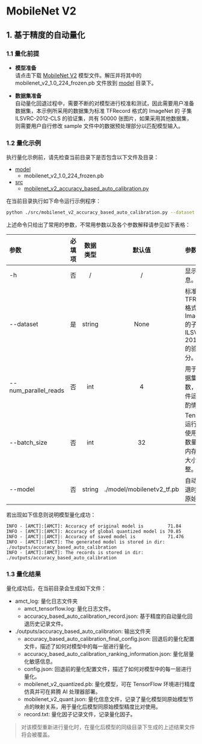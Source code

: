 # MobileNet V2

## 1. 基于精度的自动量化

### 1.1 量化前提

+ **模型准备**  
请点击下载 [MobileNet V2](https://storage.googleapis.com/mobilenet_v2/checkpoints/mobilenet_v2_1.0_224.tgz) 模型文件。解压并将其中的 mobilenet_v2_1.0_224_frozen.pb 文件放到 [model](./model/) 目录下。

+ **数据集准备**  
自动量化回退过程中，需要不断的对模型进行校准和测试，因此需要用户准备数据集，本示例所采用的数据集为标准 TFRecord 格式的 ImageNet 的 子集 ILSVRC-2012-CLS 的验证集，共有 50000 张图片，如果采用其他数据集，则需要用户自行修改 sample 文件中的数据预处理部分以匹配模型输入。

### 1.2 量化示例

执行量化示例前，请先检查当前目录下是否包含以下文件及目录：

+ [model](./model/)
  + mobilenet_v2_1.0_224_frozen.pb
+ [src](./src/)
  + [mobilenet_v2_accuracy_based_auto_calibration.py](./src/mobilenet_v2_accuracy_based_auto_calibration.py)

在当前目录执行如下命令运行示例程序：

```bash
python ./src/mobilenet_v2_accuracy_based_auto_calibration.py --dataset DATASET
```

上述命令只给出了常用的参数，不常用参数以及各个参数解释请参见如下表格：

| 参数 | 必填项 | 数据类型 | 默认值 | 参数解释 |
| :-- | :-: | :-: | :-: | :-- |
| -h | 否 | / | / | 显示帮助信息。 |
| --dataset | 是 | string | None | 标准 TFRecord 格式的 ImageNet 的子集 ILSVRC-2012-CLS 的验证部分。 |
| --num_parallel_reads | 否 | int | 4 | 用于读取数据集的线程数，根据硬件运算能力酌情调整。 |
| --batch_size | 否 | int | 32 | TensorFlow 运行一次所使用的样本数量，根据内存或显存大小酌情调整。 |
| --model | 否 | string | ./model/mobilenetv2_tf.pb | 自动量化回退时使用的原始模型。 |

若出现如下信息则说明模型量化成功：

```none
INFO - [AMCT]:[AMCT]: Accuracy of original model is         71.84
INFO - [AMCT]:[AMCT]: Accuracy of global quantized model is 70.85
INFO - [AMCT]:[AMCT]: Accuracy of saved model is            71.476
INFO - [AMCT]:[AMCT]: The generated model is stored in dir: ./outputs/accuracy_based_auto_calibration
INFO - [AMCT]:[AMCT]: The records is stored in dir: ./outputs/accuracy_based_auto_calibration
```

### 1.3 量化结果

量化成功后，在当前目录会生成如下文件：

+ amct_log: 量化日志文件夹
  + amct_tensorflow.log: 量化日志文件。
  + accuracy_based_auto_calibration_record.json: 基于精度的自动量化回退历史记录文件。
+ ./outputs/accuracy_based_auto_calibration: 输出文件夹
  + accuracy_based_auto_calibration_final_config.json: 回退后的量化配置文件，描述了如何对模型中的每一层进行量化。
  + accuracy_based_auto_calibration_ranking_information.json: 量化层量化敏感信息。
  + config.json: 回退前的量化配置文件，描述了如何对模型中的每一层进行量化。
  + mobilenet_v2_quantized.pb: 量化模型，可在 TensorFlow 环境进行精度仿真并可在昇腾 AI 处理器部署。
  + mobilenet_v2_quant.json: 量化信息文件，记录了量化模型同原始模型节点的映射关系，用于量化后模型同原始模型精度比对使用。
  + record.txt: 量化因子记录文件，记录量化因子。

> 对该模型重新进行量化时，在量化后模型的同级目录下生成的上述结果文件将会被覆盖。
